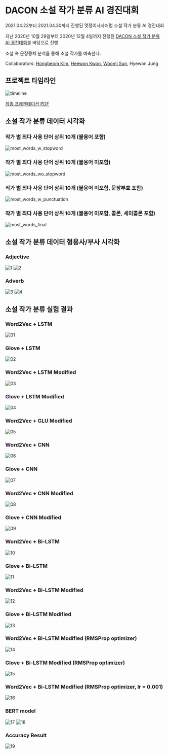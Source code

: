 # DACON 소설 작가 분류 AI 경진대회

2021.04.23부터 2021.04.30까지 진행된 멋쟁이사자처럼 소설 작가 분류 AI 경진대회

지난 2020년 10월 29일부터 2020년 12월 4일까지 진행된 [DACON 소설 작가 분류 AI 경진대회](https://dacon.io/competitions/official/235670/overview/description/)를 바탕으로 진행

소설 속 문장뭉치 분석을 통해 소설 작가를 예측한다. 

Collaborators: [Hongbeom Kim](https://github.com/billkim418), [Heewon Kwon](https://github.com/HeewonKwak), [Woomi Sun](https://github.com/woom2), Hyewon Jung


## 프로젝트 타임라인
![timeline](eda/timeline.png)

[최종 프레젠테이션 PDF](submission/nlp_writing_style_presentation.pdf)
 
   
## 소설 작가 분류 데이터 시각화
### 작가 별 최다 사용 단어 상위 10개 (불용어 포함)
![most_words_w_stopword](./eda/most_words_w_stopword.png)
### 작가 별 최다 사용 단어 상위 10개 (불용어 미포함)
![most_words_wo_stopword](./eda/most_words_wo_stopword.png)
### 작가 별 최다 사용 단어 상위 10개 (불용어 미포함, 문장부호 포함)
![most_words_w_punctuation](./eda/most_words_w_punctuation.png)
### 작가 별 최다 사용 단어 상위 10개 (불용어 미포함, 콜론, 세미콜론 포함)
![most_words_final](./eda/most_words_final.png)


## 소설 작가 분류 데이터 형용사/부사 시각화
### Adjective
![1](eda/word_cloud_adj.png)
![2](eda/words_adj.png)

### Adverb
![3](eda/word_cloud_adv.png)
![4](eda/words_adv.png)


## 소설 작가 분류 실험 결과

### Word2Vec + LSTM
![01](result/01_word2vec+lstm.png)
### Glove + LSTM
![02](result/02_glove+lstm.png)
### Word2Vec + LSTM Modified
![03](result/03_word2vec+lstm_modified.png)
### Glove + LSTM Modified
![04](result/04_glove+lstm_modified.png)
### Word2Vec + GLU Modified
![05](result/05_word2vec+gru.png)
### Word2Vec + CNN
![06](result/06_word2vec+cnn.png)
### Glove + CNN
![07](result/07_glove+cnn.png)
### Word2Vec + CNN Modified
![08](result/08_word2vec+cnn_modified.png)
### Glove + CNN Modified
![09](result/09_glove+cnn_modified.png)
### Word2Vec + Bi-LSTM
![10](result/10_word2bec+bi-lstm.png)
### Glove + Bi-LSTM
![11](result/11_glove+bi-lstm.png)
### Word2Vec + Bi-LSTM Modified
![12](result/12_word2bec+bi-lstm_modified.png)
### Glove + Bi-LSTM Modified
![13](result/13_glove+bi-lstm_modified.png)
### Word2Vec + Bi-LSTM Modified (RMSProp optimizer)
![14](result/14_word2bec+bi-lstm_rmsprop.png)
### Glove + Bi-LSTM Modified (RMSProp optimizer)
![15](result/15_glove+bi-lstm_rmsprop.png)
### Word2Vec + Bi-LSTM Modified (RMSProp optimizer, lr = 0.001)
![16](result/16_word2bec+bi-lstm_rmsprop.png)
### BERT model
![17](result/17_bert_summary.png)
![18](result/18_bert.png)
### Accuracy Result
![19](result/19_all_accuracy.png)
